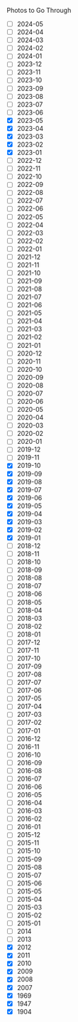 Photos to Go Through
- [ ]  2024-05
- [ ]  2024-04
- [ ]  2024-03
- [ ]  2024-02
- [ ]  2024-01
- [ ]  2023-12
- [ ]  2023-11
- [ ]  2023-10
- [ ]  2023-09
- [ ]  2023-08
- [ ]  2023-07
- [ ]  2023-06
- [x]  2023-05
- [x]  2023-04
- [x]  2023-03
- [x]  2023-02
- [x]  2023-01
- [ ]  2022-12
- [ ]  2022-11
- [ ]  2022-10
- [ ]  2022-09
- [ ]  2022-08
- [ ]  2022-07
- [ ]  2022-06
- [ ]  2022-05
- [ ]  2022-04
- [ ]  2022-03
- [ ]  2022-02
- [ ]  2022-01
- [ ]  2021-12
- [ ]  2021-11
- [ ]  2021-10
- [ ]  2021-09
- [ ]  2021-08
- [ ]  2021-07
- [ ]  2021-06
- [ ]  2021-05
- [ ]  2021-04
- [ ]  2021-03
- [ ]  2021-02
- [ ]  2021-01
- [ ]  2020-12
- [ ]  2020-11
- [ ]  2020-10
- [ ]  2020-09
- [ ]  2020-08
- [ ]  2020-07
- [ ]  2020-06
- [ ]  2020-05
- [ ]  2020-04
- [ ]  2020-03
- [ ]  2020-02
- [ ]  2020-01
- [ ]  2019-12
- [ ]  2019-11
- [x]  2019-10
- [x]  2019-09
- [x]  2019-08
- [x]  2019-07
- [x]  2019-06
- [x]  2019-05
- [x]  2019-04
- [x]  2019-03
- [x]  2019-02
- [x]  2019-01
- [ ]  2018-12
- [ ]  2018-11
- [ ]  2018-10
- [ ]  2018-09
- [ ]  2018-08
- [ ]  2018-07
- [ ]  2018-06
- [ ]  2018-05
- [ ]  2018-04
- [ ]  2018-03
- [ ]  2018-02
- [ ]  2018-01
- [ ]  2017-12
- [ ]  2017-11
- [ ]  2017-10
- [ ]  2017-09
- [ ]  2017-08
- [ ]  2017-07
- [ ]  2017-06
- [ ]  2017-05
- [ ]  2017-04
- [ ]  2017-03
- [ ]  2017-02
- [ ]  2017-01
- [ ]  2016-12
- [ ]  2016-11
- [ ]  2016-10
- [ ]  2016-09
- [ ]  2016-08
- [ ]  2016-07
- [ ]  2016-06
- [ ]  2016-05
- [ ]  2016-04
- [ ]  2016-03
- [ ]  2016-02
- [ ]  2016-01
- [ ]  2015-12
- [ ]  2015-11
- [ ]  2015-10
- [ ]  2015-09
- [ ]  2015-08
- [ ]  2015-07
- [ ]  2015-06
- [ ]  2015-05
- [ ]  2015-04
- [ ]  2015-03
- [ ]  2015-02
- [ ]  2015-01
- [ ]  2014
- [ ]  2013
- [x]  2012
- [x]  2011
- [x]  2010
- [x]  2009
- [x]  2008
- [x]  2007
- [x]  1969
- [x]  1947
- [x]  1904